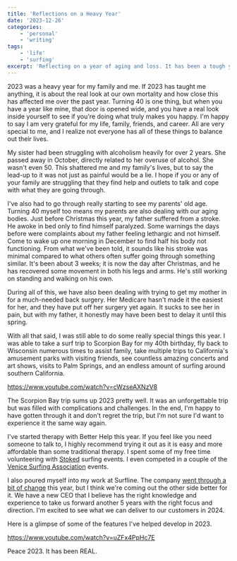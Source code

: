```yaml
---
title: 'Reflections on a Heavy Year'
date: '2023-12-26'
categories:
    - 'personal'
    - 'writing'
tags:
    - 'life'
    - 'surfing'
excerpt: 'Reflecting on a year of aging and loss. It has been a tough year, but I am doing my best to stay positive and be an anchor for family and friends going through hard times.'
---
```


2023 was a heavy year for my family and me. If 2023 has taught me anything, it is about the real look at our own mortality and how close this has affected me over the past year. Turning 40 is one thing, but when you have a year like mine, that door is opened wide, and you have a real look inside yourself to see if you're doing what truly makes you happy. I'm happy to say I am very grateful for my life, family, friends, and career. All are very special to me, and I realize not everyone has all of these things to balance out their lives.

My sister had been struggling with alcoholism heavily for over 2 years. She passed away in October, directly related to her overuse of alcohol. She wasn't even 50. This shattered me and my family's lives, but to say the lead-up to it was not just as painful would be a lie. I hope if you or any of your family are struggling that they find help and outlets to talk and cope with what they are going through.

I've also had to go through really starting to see my parents' old age. Turning 40 myself too means my parents are also dealing with our aging bodies. Just before Christmas this year, my father suffered from a stroke. He awoke in bed only to find himself paralyzed. Some warnings the days before were complaints about my father feeling lethargic and not himself. Come to wake up one morning in December to find half his body not functioning. From what we've been told, it sounds like his stroke was minimal compared to what others often suffer going through something similar. It's been about 3 weeks; it is now the day after Christmas, and he has recovered some movement in both his legs and arms. He's still working on standing and walking on his own.

During all of this, we have also been dealing with trying to get my mother in for a much-needed back surgery. Her Medicare hasn't made it the easiest for her, and they have put off her surgery yet again. It sucks to see her in pain, but with my father, it honestly may have been best to delay it until this spring.

With all that said, I was still able to do some really special things this year. I was able to take a surf trip to Scorpion Bay for my 40th birthday, fly back to Wisconsin numerous times to assist family, take multiple trips to California's amusement parks with visiting friends, see countless amazing concerts and art shows, visits to Palm Springs, and an endless amount of surfing around southern California.

https://www.youtube.com/watch?v=cWzseAXNzV8

The Scorpion Bay trip sums up 2023 pretty well. It was an unforgettable trip but was filled with complications and challenges. In the end, I'm happy to have gotten through it and don't regret the trip, but I'm not sure I'd want to experience it the same way again.

I've started therapy with Better Help this year. If you feel like you need someone to talk to, I highly recommend trying it out as it is easy and more affordable than some traditional therapy. I spent some of my free time volunteering with [Stoked](https://stoked.org) surfing events. I even competed in a couple of the [Venice Surfing Association](https://www.vsa.la) events.

I also poured myself into my work at Surfline. The company [went through a bit of change](https://stabmag.com/features/whats-going-on-at-surfline/) this year, but I think we're coming out the other side better for it. We have a new CEO that I believe has the right knowledge and experience to take us forward another 5 years with the right focus and direction. I'm excited to see what we can deliver to our customers in 2024.

Here is a glimpse of some of the features I've helped develop in 2023.

https://www.youtube.com/watch?v=uZFx4PpHc7E

Peace 2023. It has been REAL.
